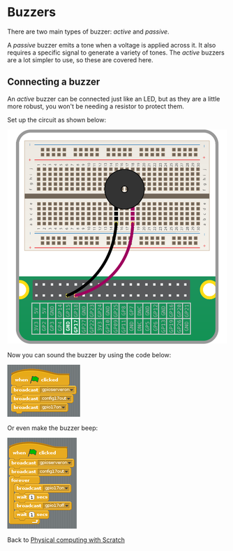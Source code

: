 # Buzzers

There are two main types of buzzer: *active* and *passive*.

A *passive* buzzer emits a tone when a voltage is applied across it. It also requires a specific signal to generate a variety of tones. The *active* buzzers are a lot simpler to use, so these are covered here.

## Connecting a buzzer

An *active* buzzer can be connected just like an LED, but as they are a little more robust, you won't be needing a resistor to protect them.

Set up the circuit as shown below:

![buzzer](images/buzzer-circuit.png)

Now you can sound the buzzer by using the code below:

![buzzer on](images/buzzer_on.png)

Or even make the buzzer beep:

![buzzer bleep](images/buzzer_bleep.png)

Back to [Physical computing with Scratch](worksheet.md)
